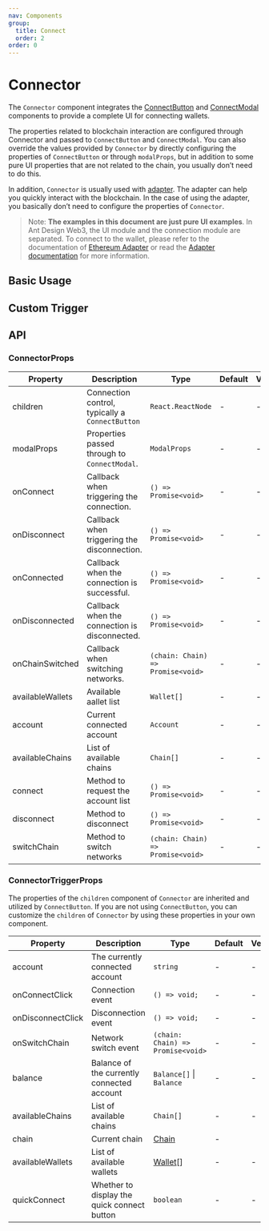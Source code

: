 ```yaml
---
nav: Components
group:
  title: Connect
  order: 2
order: 0
---
```


# Connector

The `Connector` component integrates the [ConnectButton](../connect-button/index.md) and [ConnectModal](../connect-modal/index.md) components to provide a complete UI for connecting wallets.

The properties related to blockchain interaction are configured through Connector and passed to `ConnectButton` and `ConnectModal`. You can also override the values provided by `Connector` by directly configuring the properties of `ConnectButton` or through `modalProps`, but in addition to some pure UI properties that are not related to the chain, you usually don’t need to do this.

In addition, `Connector` is usually used with [adapter](../../guide/adapter). The adapter can help you quickly interact with the blockchain. In the case of using the adapter, you basically don’t need to configure the properties of `Connector`.

> Note: **The examples in this document are just pure UI examples**. In Ant Design Web3, the UI module and the connection module are separated. To connect to the wallet, please refer to the documentation of [Ethereum Adapter](../ethereum/index.md) or read the [Adapter documentation](../../../../docs/guide/adapter.md) for more information.

## Basic Usage

<code src="./demos/basic.tsx"></code>

## Custom Trigger

<code src="./demos/custom-trigger.tsx"></code>

## API

### ConnectorProps

| Property | Description | Type | Default | Version |
| --- | --- | --- | --- | --- |
| children | Connection control, typically a `ConnectButton` | `React.ReactNode` | - | - |
| modalProps | Properties passed through to `ConnectModal`. | `ModalProps` | - | - |
| onConnect | Callback when triggering the connection. | `() => Promise<void>` | - | - |
| onDisconnect | Callback when triggering the disconnection. | `() => Promise<void>` | - | - |
| onConnected | Callback when the connection is successful. | `() => Promise<void>` | - | - |
| onDisconnected | Callback when the connection is disconnected. | `() => Promise<void>` | - | - |
| onChainSwitched | Callback when switching networks. | `(chain: Chain) => Promise<void>` | - | - |
| availableWallets | Available aallet list | `Wallet[]` | - | - |
| account | Current connected account | `Account` | - | - |
| availableChains | List of available chains | `Chain[]` | - | - |
| connect | Method to request the account list | `() => Promise<void>` | - | - |
| disconnect | Method to disconnect | `() => Promise<void>` | - | - |
| switchChain | Method to switch networks | `(chain: Chain) => Promise<void>` | - | - |

### ConnectorTriggerProps

The properties of the `children` component of `Connector` are inherited and utilized by `ConnectButton`. If you are not using `ConnectButton`, you can customize the `children` of `Connector` by using these properties in your own component.

| Property | Description | Type | Default | Version |
| --- | --- | --- | --- | --- |
| account | The currently connected account | `string` | - | - |
| onConnectClick | Connection event | `() => void;` | - | - |
| onDisconnectClick | Disconnection event | `() => void;` | - | - |
| onSwitchChain | Network switch event | `(chain: Chain) => Promise<void>` | - | - |
| balance | Balance of the currently connected account | `Balance[]` \| `Balance` | - | - |
| availableChains | List of available chains | `Chain[]` | - | - |
| chain | Current chain | [Chain](/components/types#chain) | - |  |
| availableWallets | List of available wallets | [Wallet](/components/types#wallet)[] | - | - |
| quickConnect | Whether to display the quick connect button | `boolean` | - | - |
